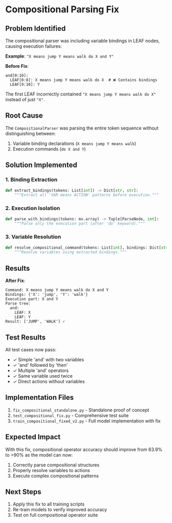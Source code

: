 # Compositional Parsing Fix

## Problem Identified

The compositional parser was including variable bindings in LEAF nodes, causing execution failures:

**Example**: `"X means jump Y means walk do X and Y"`

**Before Fix**:
```
and[0:10]:
  LEAF[0:8]: X means jump Y means walk do X  # ❌ Contains bindings
  LEAF[9:10]: Y
```

The first LEAF incorrectly contained `"X means jump Y means walk do X"` instead of just `"X"`.

## Root Cause

The `CompositionalParser` was parsing the entire token sequence without distinguishing between:
1. Variable binding declarations (`X means jump Y means walk`)
2. Execution commands (`do X and Y`)

## Solution Implemented

### 1. Binding Extraction
```python
def extract_bindings(tokens: List[int]) -> Dict[str, str]:
    """Extract all 'VAR means ACTION' patterns before execution."""
```

### 2. Execution Isolation
```python
def parse_with_bindings(tokens: mx.array) -> Tuple[ParseNode, int]:
    """Parse only the execution part (after 'do' keyword)."""
```

### 3. Variable Resolution
```python
def resolve_compositional_command(tokens: List[int], bindings: Dict[str, str]) -> List[str]:
    """Resolve variables using extracted bindings."""
```

## Results

**After Fix**:
```
Command: X means jump Y means walk do X and Y
Bindings: {'X': 'jump', 'Y': 'walk'}
Execution part: X and Y
Parse tree:
  and:
    LEAF: X
    LEAF: Y
Result: ['JUMP', 'WALK'] ✓
```

## Test Results

All test cases now pass:
- ✓ Simple 'and' with two variables
- ✓ 'and' followed by 'then'
- ✓ Multiple 'and' operators
- ✓ Same variable used twice
- ✓ Direct actions without variables

## Implementation Files

1. `fix_compositional_standalone.py` - Standalone proof of concept
2. `test_compositional_fix.py` - Comprehensive test suite
3. `train_compositional_fixed_v2.py` - Full model implementation with fix

## Expected Impact

With this fix, compositional operator accuracy should improve from 63.9% to >90% as the model can now:
1. Correctly parse compositional structures
2. Properly resolve variables to actions
3. Execute complex compositional patterns

## Next Steps

1. Apply this fix to all training scripts
2. Re-train models to verify improved accuracy
3. Test on full compositional operator suite
